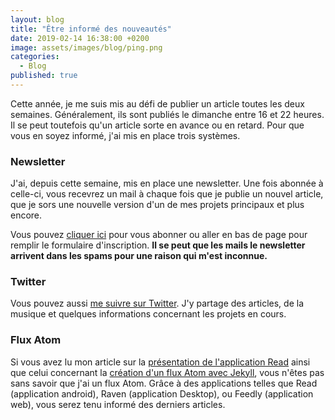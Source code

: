 ```yaml
---
layout: blog
title: "Être informé des nouveautés"
date: 2019-02-14 16:38:00 +0200
image: assets/images/blog/ping.png
categories:
  - Blog
published: true
---
```


Cette année, je me suis mis au défi de publier un article toutes les deux semaines. Généralement, ils sont publiés le dimanche entre 16 et 22 heures. Il se peut toutefois qu'un article sorte en avance ou en retard. Pour que vous en soyez informé, j'ai mis en place trois systèmes.

### Newsletter

J'ai, depuis cette semaine, mis en place une newsletter. Une fois abonnée à celle-ci, vous recevrez un mail à chaque fois que je publie un nouvel article, que je sors une nouvelle version d'un de mes projets principaux et plus encore.

Vous pouvez [cliquer ici](https://buttondown.email/LucasAlt) pour vous abonner ou aller en bas de page pour remplir le formulaire d'inscription. **Il se peut que les mails le newsletter arrivent dans les spams pour une raison qui m'est inconnue.**

### Twitter

Vous pouvez aussi [me suivre sur Twitter](https://twitter.com/LucasCtrlAlt). J'y partage des articles, de la musique et quelques informations concernant les projets en cours.

### Flux Atom

Si vous avez lu mon article sur la [présentation de l'application Read](https://lucasalt.fr/read/) ainsi que celui concernant la [création d'un flux Atom avec Jekyll](https://lucasalt.fr/flux-atom/), vous n'êtes pas sans savoir que j'ai un flux Atom. Grâce à des applications telles que Read (application android), Raven (application Desktop), ou Feedly (application web), vous serez tenu informé des derniers articles.
